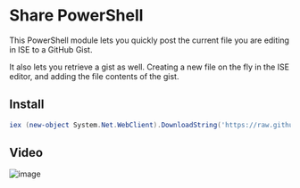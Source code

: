 Share PowerShell
=
This PowerShell module lets you quickly post the current file you are editing in ISE to a GitHub Gist.

It also lets you retrieve a gist as well. Creating a new file on the fly in the ISE editor, and adding the file contents of the gist.

Install
-
```powershell
iex (new-object System.Net.WebClient).DownloadString('https://raw.github.com/dfinke/SharePowerShell/master/Install.ps1')
```

Video
-

![image](https://raw.github.com/dfinke/SharePowerShell/master/images/HowItWorks.gif)